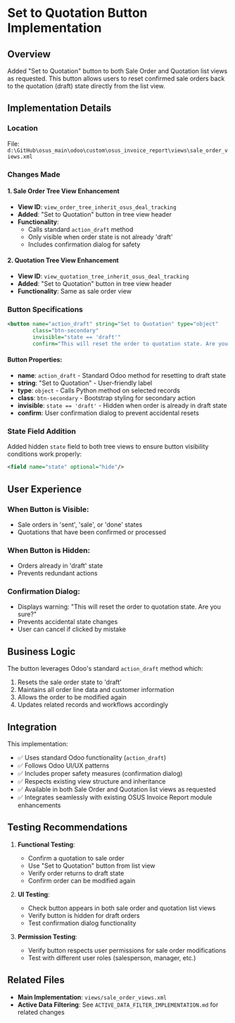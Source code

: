 # Set to Quotation Button Implementation

## Overview
Added "Set to Quotation" button to both Sale Order and Quotation list views as requested. This button allows users to reset confirmed sale orders back to the quotation (draft) state directly from the list view.

## Implementation Details

### Location
File: `d:\GitHub\osus_main\odoo\custom\osus_invoice_report\views\sale_order_views.xml`

### Changes Made

#### 1. Sale Order Tree View Enhancement
- **View ID**: `view_order_tree_inherit_osus_deal_tracking`
- **Added**: "Set to Quotation" button in tree view header
- **Functionality**: 
  - Calls standard `action_draft` method
  - Only visible when order state is not already 'draft'
  - Includes confirmation dialog for safety

#### 2. Quotation Tree View Enhancement
- **View ID**: `view_quotation_tree_inherit_osus_deal_tracking`
- **Added**: "Set to Quotation" button in tree view header
- **Functionality**: Same as sale order view

### Button Specifications

```xml
<button name="action_draft" string="Set to Quotation" type="object" 
        class="btn-secondary" 
        invisible="state == 'draft'"
        confirm="This will reset the order to quotation state. Are you sure?"/>
```

#### Button Properties:
- **name**: `action_draft` - Standard Odoo method for resetting to draft state
- **string**: "Set to Quotation" - User-friendly label
- **type**: `object` - Calls Python method on selected records
- **class**: `btn-secondary` - Bootstrap styling for secondary action
- **invisible**: `state == 'draft'` - Hidden when order is already in draft state
- **confirm**: User confirmation dialog to prevent accidental resets

### State Field Addition
Added hidden `state` field to both tree views to ensure button visibility conditions work properly:

```xml
<field name="state" optional="hide"/>
```

## User Experience

### When Button is Visible:
- Sale orders in 'sent', 'sale', or 'done' states
- Quotations that have been confirmed or processed

### When Button is Hidden:
- Orders already in 'draft' state
- Prevents redundant actions

### Confirmation Dialog:
- Displays warning: "This will reset the order to quotation state. Are you sure?"
- Prevents accidental state changes
- User can cancel if clicked by mistake

## Business Logic

The button leverages Odoo's standard `action_draft` method which:
1. Resets the sale order state to 'draft'
2. Maintains all order line data and customer information
3. Allows the order to be modified again
4. Updates related records and workflows accordingly

## Integration

This implementation:
- ✅ Uses standard Odoo functionality (`action_draft`)
- ✅ Follows Odoo UI/UX patterns
- ✅ Includes proper safety measures (confirmation dialog)
- ✅ Respects existing view structure and inheritance
- ✅ Available in both Sale Order and Quotation list views as requested
- ✅ Integrates seamlessly with existing OSUS Invoice Report module enhancements

## Testing Recommendations

1. **Functional Testing**:
   - Confirm a quotation to sale order
   - Use "Set to Quotation" button from list view
   - Verify order returns to draft state
   - Confirm order can be modified again

2. **UI Testing**:
   - Check button appears in both sale order and quotation list views
   - Verify button is hidden for draft orders
   - Test confirmation dialog functionality

3. **Permission Testing**:
   - Verify button respects user permissions for sale order modifications
   - Test with different user roles (salesperson, manager, etc.)

## Related Files

- **Main Implementation**: `views/sale_order_views.xml`
- **Active Data Filtering**: See `ACTIVE_DATA_FILTER_IMPLEMENTATION.md` for related changes
